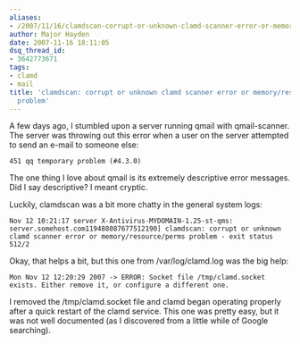 ```yaml
---
aliases:
- /2007/11/16/clamdscan-corrupt-or-unknown-clamd-scanner-error-or-memoryresourceperms-problem/
author: Major Hayden
date: 2007-11-16 18:11:05
dsq_thread_id:
- 3642773671
tags:
- clamd
- mail
title: 'clamdscan: corrupt or unknown clamd scanner error or memory/resource/perms
  problem'
---
```


A few days ago, I stumbled upon a server running qmail with qmail-scanner. The server was throwing out this error when a user on the server attempted to send an e-mail to someone else:

`451 qq temporary problem (#4.3.0)`

The one thing I love about qmail is its extremely descriptive error messages. Did I say descriptive? I meant cryptic.

Luckily, clamdscan was a bit more chatty in the general system logs:

`Nov 12 10:21:17 server X-Antivirus-MYDOMAIN-1.25-st-qms: server.somehost.com119488087677512190] clamdscan: corrupt or unknown clamd scanner error or memory/resource/perms problem - exit status 512/2` 

Okay, that helps a bit, but this one from /var/log/clamd.log was the big help:

`Mon Nov 12 12:20:29 2007 -> ERROR: Socket file /tmp/clamd.socket exists. Either remove it, or configure a different one.` 

I removed the /tmp/clamd.socket file and clamd began operating properly after a quick restart of the clamd service. This one was pretty easy, but it was not well documented (as I discovered from a little while of Google searching).
